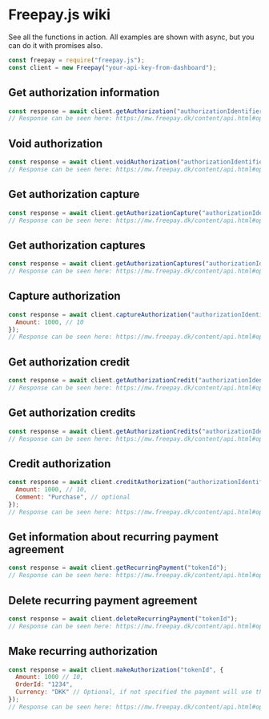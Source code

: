 # Freepay.js wiki

See all the functions in action. All examples are shown with async, but you can do it with promises also.

```js
const freepay = require("freepay.js");
const client = new Freepay("your-api-key-from-dashboard");
```

## Get authorization information

```js
const response = await client.getAuthorization("authorizationIdentifier");
// Response can be seen here: https://mw.freepay.dk/content/api.html#operation/Authorization_Index
```

## Void authorization

```js
const response = await client.voidAuthorization("authorizationIdentifier");
// Response can be seen here: https://mw.freepay.dk/content/api.html#operation/Authorization_Index
```

## Get authorization capture

```js
const response = await client.getAuthorizationCapture("authorizationIdentifier", "captureId");
// Response can be seen here: https://mw.freepay.dk/content/api.html#operation/Authorization_CaptureInfo
```

## Get authorization captures

```js
const response = await client.getAuthorizationCaptures("authorizationIdentifier");
// Response can be seen here: https://mw.freepay.dk/content/api.html#operation/Authorization_Capture
```

## Capture authorization

```js
const response = await client.captureAuthorization("authorizationIdentifier", {
  Amount: 1000, // 10
});
// Response can be seen here: https://mw.freepay.dk/content/api.html#operation/Authorization_Capture
```

## Get authorization credit

```js
const response = await client.getAuthorizationCredit("authorizationIdentifier", "tokenId");
// Response can be seen here: https://mw.freepay.dk/content/api.html#operation/Authorization_CreditInfo
```

## Get authorization credits

```js
const response = await client.getAuthorizationCredits("authorizationIdentifier");
// Response can be seen here: https://mw.freepay.dk/content/api.html#operation/Authorization_Credit
```

## Credit authorization

```js
const response = await client.creditAuthorization("authorizationIdentifier", {
  Amount: 1000, // 10,
  Comment: "Purchase", // optional
});
// Response can be seen here: https://mw.freepay.dk/content/api.html#operation/Authorization_Credit
```

## Get information about recurring payment agreement

```js
const response = await client.getRecurringPayment("tokenId");
// Response can be seen here: https://mw.freepay.dk/content/api.html#operation/Authorization_Recurring
```

## Delete recurring payment agreement

```js
const response = await client.deleteRecurringPayment("tokenId");
// Response can be seen here: https://mw.freepay.dk/content/api.html#operation/Authorization_Recurring
```

## Make recurring authorization

```js
const response = await client.makeAuthorization("tokenId", {
  Amount: 1000 // 10,
  OrderId: "1234",
  Currency: "DKK" // Optional, if not specified the payment will use the same currency as when the subscription was created.
});
// Response can be seen here: https://mw.freepay.dk/content/api.html#operation/Authorization_AuthorizeRecurring
```
